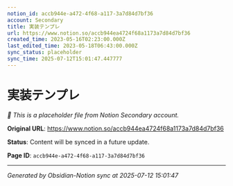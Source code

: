 ```yaml
---
notion_id: accb944e-a472-4f68-a117-3a7d84d7bf36
account: Secondary
title: 実装テンプレ
url: https://www.notion.so/accb944ea4724f68a1173a7d84d7bf36
created_time: 2023-05-16T02:23:00.000Z
last_edited_time: 2023-05-18T06:43:00.000Z
sync_status: placeholder
sync_time: 2025-07-12T15:01:47.447777
---
```


# 実装テンプレ

*🔄 This is a placeholder file from Notion Secondary account.*

**Original URL**: https://www.notion.so/accb944ea4724f68a1173a7d84d7bf36

**Status**: Content will be synced in a future update.

**Page ID**: `accb944e-a472-4f68-a117-3a7d84d7bf36`

---

*Generated by Obsidian-Notion sync at 2025-07-12 15:01:47*
